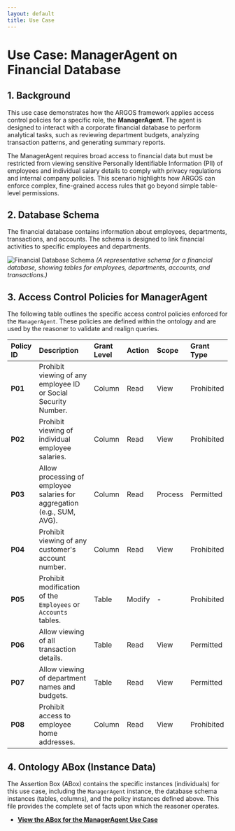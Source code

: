 ```yaml
---
layout: default
title: Use Case 
---
```


# Use Case: ManagerAgent on Financial Database

## 1. Background

This use case demonstrates how the ARGOS framework applies access control policies for a specific role, the **ManagerAgent**. The agent is designed to interact with a corporate financial database to perform analytical tasks, such as reviewing department budgets, analyzing transaction patterns, and generating summary reports.

The ManagerAgent requires broad access to financial data but must be restricted from viewing sensitive Personally Identifiable Information (PII) of employees and individual salary details to comply with privacy regulations and internal company policies. This scenario highlights how ARGOS can enforce complex, fine-grained access rules that go beyond simple table-level permissions.

## 2. Database Schema

The financial database contains information about employees, departments, transactions, and accounts. The schema is designed to link financial activities to specific employees and departments.

![Financial Database Schema](https://i.imgur.com/wVn4E9U.png)
*(A representative schema for a financial database, showing tables for employees, departments, accounts, and transactions.)*

## 3. Access Control Policies for ManagerAgent

The following table outlines the specific access control policies enforced for the `ManagerAgent`. These policies are defined within the ontology and are used by the reasoner to validate and realign queries.

| Policy ID | Description | Grant Level | Action | Scope | Grant Type |
| :--- | :--- | :--- | :--- | :--- | :--- |
| **P01** | Prohibit viewing of any employee ID or Social Security Number. | Column | Read | View | Prohibited |
| **P02** | Prohibit viewing of individual employee salaries. | Column | Read | View | Prohibited |
| **P03** | Allow processing of employee salaries for aggregation (e.g., SUM, AVG). | Column | Read | Process | Permitted |
| **P04** | Prohibit viewing of any customer's account number. | Column | Read | View | Prohibited |
| **P05** | Prohibit modification of the `Employees` or `Accounts` tables. | Table | Modify | - | Prohibited |
| **P06** | Allow viewing of all transaction details. | Table | Read | View | Permitted |
| **P07** | Allow viewing of department names and budgets. | Table | Read | View | Permitted |
| **P08** | Prohibit access to employee home addresses. | Column | Read | View | Prohibited |

## 4. Ontology ABox (Instance Data)

The Assertion Box (ABox) contains the specific instances (individuals) for this use case, including the `ManagerAgent` instance, the database schema instances (tables, columns), and the policy instances defined above. This file provides the complete set of facts upon which the reasoner operates.

* **[View the ABox for the ManagerAgent Use Case](./abox/manager_agent.ttl)**